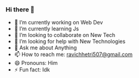 ### Hi there 👋

- 🔭 I’m currently working on Web Dev
- 🌱 I’m currently learning Js
- 👯 I’m looking to collaborate on New Tech
- 🤔 I’m looking for help with New Technologies
- 💬 Ask me about Anything
- 📫 How to reach me: ravichhetri507@gmail.com
- 😄 Pronouns: Him
- ⚡ Fun fact: Idk

